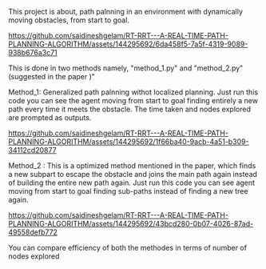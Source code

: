 This project is about, path palnning in an environment with dynamically moving obstacles, from start to goal. 



https://github.com/saidineshgelam/RT-RRT---A-REAL-TIME-PATH-PLANNING-ALGORITHM/assets/144295692/6da458f5-7a5f-4319-9089-938b676a3c71




This is done in two methods namely, "method_1.py" and "method_2.py" (suggested in the paper )" 

Method_1: Generalized path palnning withot localized planning. Just run this code you can see the agent moving from start to goal finding entirely a new path every time it meets the obstacle. The time taken and nodes explored are prompted as outputs.



https://github.com/saidineshgelam/RT-RRT---A-REAL-TIME-PATH-PLANNING-ALGORITHM/assets/144295692/1f66ba40-9acb-4a51-b309-34112cd20877



Method_2 : This is a optimized method mentioned in the paper, which finds a new subpart to escape the obstacle and joins the main path again  instead of building the entire new path again. Just run this code you can see agent moving from start to goal finding sub-paths instead of finding a new tree again.


https://github.com/saidineshgelam/RT-RRT---A-REAL-TIME-PATH-PLANNING-ALGORITHM/assets/144295692/43bcd280-0b07-4026-87ad-49558defb772


You can compare efficiency of both the methodes in terms of number of nodes explored
